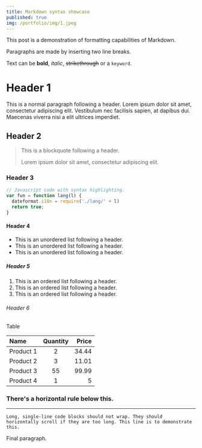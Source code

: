 ```yaml
---
title: Markdown syntax showcase
published: true
img: /portfolio/img/1.jpeg
---
```


This post is a demonstration of formatting capabilities of Markdown.

Paragraphs are made by inserting two line breaks.

Text can be **bold**, _italic_, ~~strikethrough~~ or a `keyword`.

# Header 1

This is a normal paragraph following a header. Lorem ipsum dolor sit amet, consectetur adipiscing elit. Vestibulum nec facilisis sapien, at dapibus dui. Maecenas viverra nisi a elit ultrices imperdiet.

## Header 2

> This is a blockquote following a header.
>
> Lorem ipsum dolor sit amet, consectetur adipiscing elit.

### Header 3

```js
// Javascript code with syntax highlighting.
var fun = function lang(l) {
  dateformat.i18n = require('./lang/' + l)
  return true;
}
```

#### Header 4

- This is an unordered list following a header.
- This is an unordered list following a header.
- This is an unordered list following a header.

##### Header 5

1. This is an ordered list following a header.
1. This is an ordered list following a header.
1. This is an ordered list following a header.

###### Header 6

Table

| Name      | Quantity | Price |
|:----------|:--------:|------:|
| Product 1 | 2        | 34.44 |
| Product 2 | 3        | 11.01 |
| Product 3 | 55       | 99.99 |
| Product 4 | 1        | 5     |

### There's a horizontal rule below this.

* * *

```
Long, single-line code blocks should not wrap. They should horizontally scroll if they are too long. This line is to demonstrate this.
```

Final paragraph.

